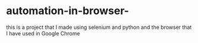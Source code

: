 # automation-in-browser-
this is a project that I made using selenium and python and the browser that I have used in Google Chrome  
